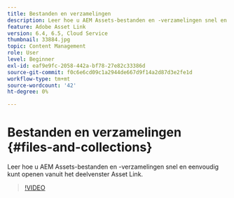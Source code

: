 ```yaml
---
title: Bestanden en verzamelingen
description: Leer hoe u AEM Assets-bestanden en -verzamelingen snel en eenvoudig kunt openen vanuit het deelvenster Asset Link.
feature: Adobe Asset Link
version: 6.4, 6.5, Cloud Service
thumbnail: 33884.jpg
topic: Content Management
role: User
level: Beginner
exl-id: eaf9e9fc-2058-442a-bf78-27e82c33386d
source-git-commit: f0c6e6cd09c1a2944de667d9f14a2d87d3e2fe1d
workflow-type: tm+mt
source-wordcount: '42'
ht-degree: 0%

---
```


# Bestanden en verzamelingen {#files-and-collections}

Leer hoe u AEM Assets-bestanden en -verzamelingen snel en eenvoudig kunt openen vanuit het deelvenster Asset Link.

>[!VIDEO](https://video.tv.adobe.com/v/33884/?quality=12)
